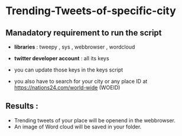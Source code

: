 # Trending-Tweets-of-specific-city
## Manadatory requirement to run the script
* **libraries** : tweepy , sys , webbrowser , wordcloud
* **twitter developer account** : all its keys

* you can update those keys in the keys script
* you also have to search for your city or any place ID at https://nations24.com/world-wide (WOEID) 

## Results :
* Trending tweets of your place will be openend in the webbrowser.
* An image of Word cloud will be saved in your folder.
